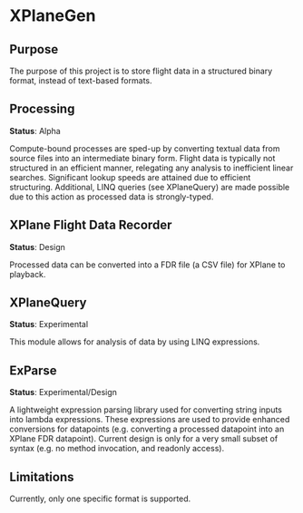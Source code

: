 # XPlaneGen

## Purpose
The purpose of this project is to store flight data in a structured binary format, instead of text-based formats.

## Processing
__Status__: Alpha

Compute-bound processes are sped-up by converting textual data from source files into an intermediate binary form. Flight data is typically not structured in an efficient manner, relegating any analysis to inefficient linear searches. Significant lookup speeds are attained due to efficient structuring. Additional, LINQ queries (see XPlaneQuery) are made possible due to this action as processed data is strongly-typed.

## XPlane Flight Data Recorder
__Status__: Design

Processed data can be converted into a FDR file (a CSV file) for XPlane to playback.

## XPlaneQuery
__Status__: Experimental

This module allows for analysis of data by using LINQ expressions.

## ExParse
__Status__: Experimental/Design

A lightweight expression parsing library used for converting string inputs into lambda expressions. These expressions are used to provide enhanced conversions for datapoints (e.g. converting a processed datapoint into an XPlane FDR datapoint). Current design is only for a very small subset of syntax (e.g. no method invocation, and readonly access).

## Limitations
Currently, only one specific format is supported.
